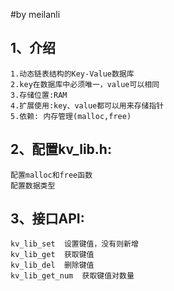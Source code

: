#by meilanli

## 1、介绍
	1.动态链表结构的Key-Value数据库
	2.key在数据库中必须唯一，value可以相同
	3.存储位置:RAM
	4.扩展使用:key、value都可以用来存储指针
	5.依赖: 内存管理(malloc,free)

## 2、配置kv_lib.h:
	配置malloc和free函数
	配置数据类型
	
## 3、接口API:
	kv_lib_set	设置键值，没有则新增
	kv_lib_get	获取键值
	kv_lib_del	删除键值
	kv_lib_get_num	获取键值对数量
